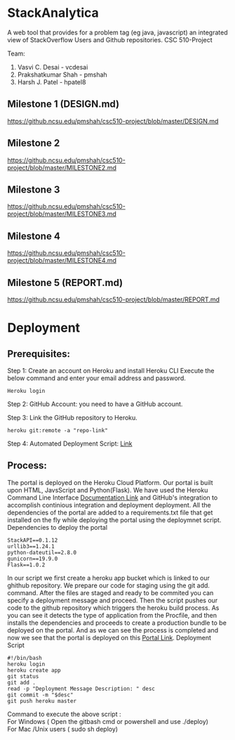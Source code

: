 # StackAnalytica
A web tool that provides for a problem tag (eg java, javascript) an integrated view of StackOverflow Users and Github repositories.
CSC 510-Project

Team: <br/>
1. Vasvi C. Desai - vcdesai <br/>
2. Prakshatkumar Shah - pmshah <br/>
3. Harsh J. Patel - hpatel8 <br/>

## Milestone 1 (DESIGN.md)
https://github.ncsu.edu/pmshah/csc510-project/blob/master/DESIGN.md

## Milestone 2
https://github.ncsu.edu/pmshah/csc510-project/blob/master/MILESTONE2.md

## Milestone 3
https://github.ncsu.edu/pmshah/csc510-project/blob/master/MILESTONE3.md

## Milestone 4
https://github.ncsu.edu/pmshah/csc510-project/blob/master/MILESTONE4.md

## Milestone 5 (REPORT.md)
https://github.ncsu.edu/pmshah/csc510-project/blob/master/REPORT.md


# Deployment

## Prerequisites:

Step 1: Create an account on Heroku and install Heroku CLI
Execute the below command and enter your email address and password.
```
Heroku login
```
Step 2: GitHub Account: you need to have a GitHub account.

Step 3: Link the GitHub repository to Heroku.
```
heroku git:remote -a "repo-link"
```
Step 4: Automated Deployment Script: [Link](https://github.ncsu.edu/pmshah/csc510-project/blob/master/Stackanalytica/deploy)

## Process:

The portal is deployed on the Heroku Cloud Platform. Our portal is built upon HTML, JavsScript and Python(Flask). We have used the Heroku Command Line Interface [Documentation Link](https://devcenter.heroku.com/articles/heroku-cli-commands) and GitHub's integration to accomplish continious integration and deployment deployment. All the dependencies of the portal are added to a requirements.txt file that get installed on the fly while deploying the portal using the deploymnet script.
Dependencies to deploy the portal
```
StackAPI==0.1.12
urllib3==1.24.1
python-dateutil==2.8.0
gunicorn==19.9.0
Flask==1.0.2

```

In our script we first create a heroku app bucket which is linked to our ghithub repository. We prepare our code for staging using the git add. command. After the files are staged and ready to be commited you can specify a deployment message and proceed. Then the script pushes our code to the github repository which triggers the heroku build process. As you can see it detects the type of application from the Procfile, and then installs the dependencies and proceeds to create a production bundle to be deployed on the portal. And as we can see the process is completed and now we see that the portal is deployed on this [Portal Link](http://stackanalytica-csc510.herokuapp.com).
Deployment Script
```
#!/bin/bash  
heroku login
heroku create app  
git status
git add .  
read -p "Deployment Message Description: " desc  
git commit -m "$desc"  
git push heroku master
```
Command to execute the above script : 
</br> For Windows ( Open the gitbash cmd or powershell and use ./deploy)
</br> For Mac /Unix users ( sudo sh deploy)
